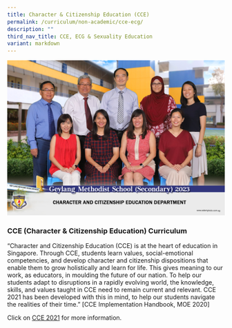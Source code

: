 ```yaml
---
title: Character & Citizenship Education (CCE)
permalink: /curriculum/non-academic/cce-ecg/
description: ""
third_nav_title: CCE, ECG & Sexuality Education
variant: markdown
---
```

![](/images/character_and_citizenship_education_department_2.jpg)

### CCE (Character & Citizenship Education) Curriculum

“Character and Citizenship Education (CCE) is at the heart of education in Singapore. Through CCE, students learn values, social-emotional competencies, and develop character and citizenship dispositions that enable them to grow holistically and learn for life. This gives meaning to our work, as educators, in moulding the future of our nation. To help our students adapt to disruptions in a rapidly evolving world, the knowledge, skills, and values taught in CCE need to remain current and relevant. CCE 2021 has been developed with this in mind, to help our students navigate the realities of their time.” \[CCE Implementation Handbook, MOE 2020\]

Click on [CCE 2021](https://www.moe.gov.sg/-/media/files/secondary/syllabuses/cce/2021-character-and-citizenship-education-syllabus-secondary.pdf) for more information.
